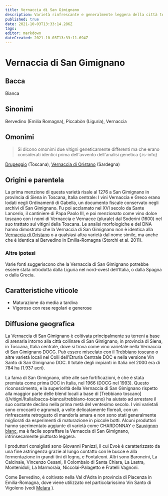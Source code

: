 ```yaml
---
title: Vernaccia di San Gimignano
description: Varietà rinfrescante e generalmente leggera della città toscana con le torri. Potenziale per un vino di alta qualità.
published: true
date: 2021-10-03T13:33:14.286Z
tags: 
editor: markdown
dateCreated: 2021-10-03T13:33:11.694Z
---
```


# Vernaccia di San Gimignano

## Bacca
Bianca

## Sinonimi
Bervedino (Emilia Romagna), Piccabòn (Liguria), Vernaccia

## Omonimi
> Si dicono omonimi due vitigni geneticamente differenti ma che erano considerati identici prima dell'avvento dell'analisi genetica
{.is-info}

[Drupeggio](/vitigni/Italia/bacca-bianca/drupeggio) (Toscana), [Vernaccia di Oristano](/vitigni/Italia/bacca-bianca/vernaccia-di-oristano) (Sardegna)

## Origini e parentela

La prima menzione di questa varietà risale al 1276 a San Gimignano in provincia di Siena in Toscana, Italia centrale: I vini Vernaccia e Greco erano lodati negli Ordinamenti di Gabella, un documento fiscale conservato negli archivi di San Gimignano. Fu poi acclamato nel XVI secolo da Sante Lancerio, il cantiniere di Papa Paolo III, e poi menzionato come vino dolce toscano con i nomi di Vernaccia e Vernacce (plurale) dal Soderini (1600) nel suo trattato sui vitigni della Toscana. Le analisi morfologiche e del DNA hanno dimostrato che la Vernaccia di San Gimignano non è identica alla [Vernaccia di Oristano](/vitigni/Italia/bacca-bianca/vernaccia-di-oristano) o a qualsiasi altra varietà dal nome simile, ma anche che è identica al Bervedino in Emilia-Romagna (Storchi et al. 2011).

### Altre ipotesi

Varie fonti suggeriscono che la Vernaccia di San Gimignano potrebbe essere stata introdotta dalla Liguria nel nord-ovest dell'Italia, o dalla Spagna o dalla Grecia.

## Caratteristiche viticole

- Maturazione da media a tardiva
- Vigoroso con rese regolari e generose

## Diffusione geografica

La Vernaccia di San Gimignano è coltivata principalmente su terreni a base di arenaria intorno alla città collinare di San Gimignano, in provincia di Siena, in Toscana, Italia centrale, dove si trova come vino varietale nella Vernaccia di San Gimignano DOCG. Può essere miscelato con il [Trebbiano toscano](/vitigni/Italia/bacca-bianca/trebbiano-toscano) o altre varietà locali nel Colli dell'Etruria Centrale DOC e nella versione Vin Santo di San Gimignano DOC. Il totale degli impianti in Italia nel 2000 era di 784 ha (1.937 acri).

La fama di San Gimignano, oltre alle sue fortificazioni, è che è stata premiata come prima DOC in Italia, nel 1966 (DOCG nel 1993). Questo riconoscimento, e la superiorità della Vernaccia di San Gimignano rispetto alla maggior parte delle blend locali a base di [Trebbiano toscano]((/vitigni/Italia/bacca-bianca/trebbiano-toscano) ha aiutato ad arrestare il suo costante declino nella prima metà del ventesimo secolo. I vini varietali sono croccanti e agrumati, a volte delicatamente floreali, con un rinfrescante retrogusto di mandorla amara e non sono stati generalmente migliorati da esperimenti di maturazione in piccole botti. Alcuni produttori hanno sperimentato aggiunte di varietà come CHARDONNAY e [Sauvignon blanc](/vitigni/Francia/bacca-bianca/sauvignon-blanc), ma è facile sopraffare la Vernaccia di San Gimignano, intrinsecamente piuttosto leggera.

I produttori consigliati sono Giovanni Panizzi, il cui Evoè è caratterizzato da una fine astringenza grazie al lungo contatto con le bucce e alla fermentazione in grandi tini di legno, e Fontaleoni. Altri sono Baroncini, La Calcinaie, Vincenzo Cesani, Il Colombaio di Santa Chiara, La Lastra, Montenidoli, La Marmoraia, Niccolai-Palagetto e Fratelli Vagnoni.

Come Bervedino, è coltivato nella Val d'Adra in provincia di Piacenza in Emilia-Romagna, dove viene utilizzato nel particolarissimo Vin Santo di Vigoleno (vedi [Melara](/vitigni/Italia/bacca-bianca/melara) ).

